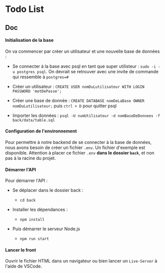 # Todo List

## Doc

#### Initialisation de la base

On va commencer par créer un utilisateur et une nouvelle base de données :

- Se connecter à la base avec psql en tant que super utilisteur : `sudo -i -u postgres psql`.
  On devrait se retrouver avec une invite de commande qui ressemble à `postgres=#`

- Créer un utilisateur : `CREATE USER nomDuLutilisateur WITH LOGIN PASSWORD 'motDePasse';`

- Créer une base de donnée : `CREATE DATABASE nomDeLaBase OWNER nomDuLutilisateur;` puis `ctrl + D` pour quitter psql

- Importer les données : `psql -U numUtilisateur -d nomBaseDeDonnees -f back/data/table.sql`

#### Configuration de l'environnement

Pour permettre à notre backend de se connecter à la base de données, nous avons besoin de créer un fichier `.env`. Un fichier d'exemple est disponible. Attention à placer ce fichier `.env` **dans le dossier `back`**, et non pas à la racine du projet.

#### Démarrer l'API

Pour démarrer l'API :

- Se déplacer dans le dossier back :

  - `cd back`

- Installer les dépendances :

  - `npm install`

- Puis démarrer le serveur Node.js
  - `npm run start`

#### Lancer le front

Ouvrir le fichier HTML dans un navigateur ou bien lancer un `Live-Server` à l'aide de VSCode.
